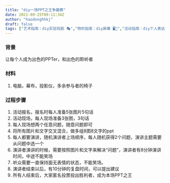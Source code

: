 ```yaml
---
title: "diy一场PPT之王争霸赛"
date: 2021-09-25T09:11:34Z
author: "haodonghhkj"
draft: false
tags: ["艺术指南：diy实验戏剧 🎭","物的指南：diy屏幕 🖥📱","活动指南：diy个人表达 🗣️","活动指南：diy游戏 🎳","政治指南：diy一种投票","感官指南：diy一种忍耐 🕞","政治指南：diy一种轮值"]
---
```


### 背景
让每个人成为出色的PPTer，和出色的聆听者

### 材料
1. 电脑，幕布，投影仪，多余参与者的椅子

### 过程步骤
1. 活动报名，报名时每人准备5张图片5句话
2. 活动现场，每人现场准备3张图，3句话
3. 每人现场想两个任意问题，随意问题即可
4. 将所有图片和文字交叉混合，做多组8图8文字的ppt
5. 每人都要演讲，随机演讲者上场顺序，每人随机获得2个问题，演讲主题需要从问题中选一个
6. 演讲者演讲的时候，需要按照图片和文字来解决“问题”，演讲者有8分钟演讲时间，中途不能笑场
7. 听众需要一直保持面无表情的状态，不能笑场。
8. 演讲者结束以后，有10分钟的复盘时间，可以提出建议
9. 所有人结束后，大家匿名投票投出胜利者，成为本场PPT之王


